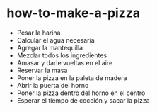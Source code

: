 # how-to-make-a-pizza

- Pesar la harina
- Calcular el agua necesaria
- Agregar la mantequilla
- Mezclar todos los ingredientes
- Amasar y darle vueltas en el aire
- Reservar la masa
- Poner la pizza en la paleta de madera
- Abrir la puerta del horno
- Poner la pizza dentro del horno en el centro
- Esperar el tiempo de cocción y sacar la pizza
